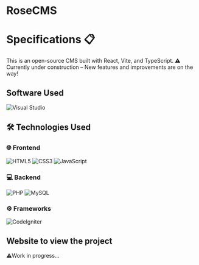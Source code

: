 <h1>RoseCMS</h1>

# Specifications 📋
This is an open-source CMS built with React, Vite, and TypeScript.
⚠️ Currently under construction – New features and improvements are on the way!

## Software Used
![Visual Studio](https://img.shields.io/badge/Visual_Studio-5C2D91?style=for-the-badge&logo=visual%20studio&logoColor=white)

## 🛠️ Technologies Used

### 🌐 Frontend
![HTML5](https://img.shields.io/badge/HTML5-E34F26?style=for-the-badge&logo=html5&logoColor=white)
![CSS3](https://img.shields.io/badge/CSS3-1572B6?style=for-the-badge&logo=css3&logoColor=white)
![JavaScript](https://img.shields.io/badge/JavaScript-F7DF1E?style=for-the-badge&logo=javascript&logoColor=black)

### 💻 Backend
![PHP](https://img.shields.io/badge/PHP-777BB4?style=for-the-badge&logo=php&logoColor=white)
![MySQL](https://img.shields.io/badge/MySQL-4479A1?style=for-the-badge&logo=mysql&logoColor=white)

### ⚙️ Frameworks
![CodeIgniter](https://img.shields.io/badge/CodeIgniter-EF4223?style=for-the-badge&logo=codeigniter&logoColor=white)


## Website to view the project
⚠️Work in progress...
